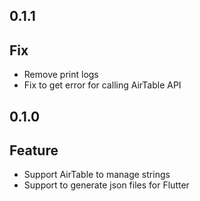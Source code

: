 ## 0.1.1

Fix 
---
* Remove print logs
* Fix to get error for calling AirTable API


## 0.1.0

Feature 
---
* Support AirTable to manage strings
* Support to generate json files for Flutter
